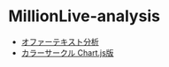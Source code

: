 # MillionLive-analysis
* [オファーテキスト分析](offer_text_analysis.html)
* [カラーサークル Chart.js版](color_circle.html)
